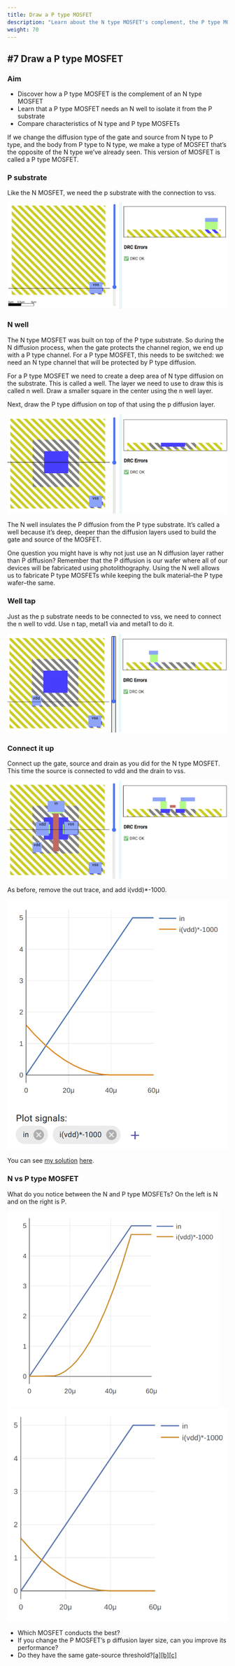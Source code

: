 ```yaml
---
title: Draw a P type MOSFET
description: "Learn about the N type MOSFET's complement, the P type MOSFET"
weight: 70
---
```



#7 Draw a P type MOSFET
-----------------------

### Aim

*   Discover how a P type MOSFET is the complement of an N type MOSFET
*   Learn that a P type MOSFET needs an N well to isolate it from the P substrate
*   Compare characteristics of N type and P type MOSFETs

If we change the diffusion type of the gate and source from N type to P type, and the body from P type to N type, we make a type of MOSFET that’s the opposite of the N type we’ve already seen. This version of MOSFET is called a P type MOSFET.

### P substrate

Like the N MOSFET, we need the p substrate with the connection to vss.

![](../images/image33.png)

### N well

The N type MOSFET was built on top of the P type substrate. So during the N diffusion process, when the gate protects the channel region, we end up with a P type channel. For a P type MOSFET, this needs to be switched: we need an N type channel that will be protected by P type diffusion.

For a P type MOSFET we need to create a deep area of N type diffusion on the substrate. This is called a well. The layer we need to use to draw this is called n well. Draw a smaller square in the center using the n well layer.

Next, draw the P type diffusion on top of that using the p diffusion layer.

![](../images/image19.png)

The N well insulates the P diffusion from the P type substrate. It’s called a well because it’s deep, deeper than the diffusion layers used to build the gate and source of the MOSFET.

One question you might have is why not just use an N diffusion layer rather than P diffusion? Remember that the P diffusion is our wafer where all of our devices will be fabricated using photolithography. Using the N well allows us to fabricate P type MOSFETs while keeping the bulk material–the P type wafer–the same.

### Well tap

Just as the p substrate needs to be connected to vss, we need to connect the n well to vdd. Use n tap, metal1 via and metal1 to do it.

![](../images/image42.png)

### Connect it up

Connect up the gate, source and drain as you did for the N type MOSFET. This time the source is connected to vdd and the drain to vss.

![](../images/image46.png)

As before, remove the out trace, and add i(vdd)\*-1000.

![](../images/image58.png)

You can see [my so](https://www.google.com/url?q=https://app.siliwiz.com/?preset%3Dpmosfet&sa=D&source=editors&ust=1677096507879461&usg=AOvVaw0yWHfaV-KVQDmHtEf_vt3D)[lution](https://www.google.com/url?q=https://app.siliwiz.com/?preset%3Dpmosfet&sa=D&source=editors&ust=1677096507879867&usg=AOvVaw0pfpf9FfIEd8RPnVdU1X4e) [here](https://www.google.com/url?q=https://app.siliwiz.com/?preset%3Dpmosfet&sa=D&source=editors&ust=1677096507880171&usg=AOvVaw25HMGCzsaAKnZMgRYqXTvE).

### N vs P type MOSFET

What do you notice between the N and P type MOSFETs? On the left is N and on the right is P.

![](../images/image41.png)![](../images/image47.png)

*   Which MOSFET conducts the best?
*   If you change the P MOSFET’s p diffusion layer size, can you improve its performance?
*   Do they have the same gate-source threshold?[\[a\]](#cmnt1)[\[b\]](#cmnt2)[\[c\]](#cmnt3)
